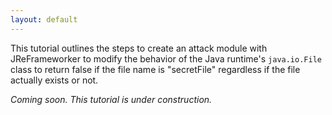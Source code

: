 ```yaml
---
layout: default
---
```


This tutorial outlines the steps to create an attack module with JReFrameworker to modify the behavior of the Java runtime's `java.io.File` class to return false if the file name is "secretFile" regardless if the file actually exists or not.

*Coming soon. This tutorial is under construction.*